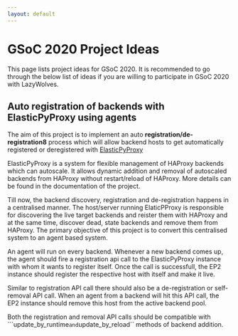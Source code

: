 ```yaml
---
layout: default
---
```


# GSoC 2020 Project Ideas

This page lists project ideas for GSoC 2020. It is recommended to go through the below
list of ideas if you are willing to participate in GSoC 2020 with LazyWolves.

## Auto registration of backends with ElasticPyProxy using agents

The aim of this project is to implement an auto **registration/de-registration8** process which
will allow backend hosts to get automatically registered or deregistered with [ElasticPyProxy](https://github.com/LazyWolves/ElasticPyProxy/)

ElasticPyProxy is a system for flexible management of HAProxy backends which can autoscale. It allows dynamic
addition and removal of autoscaled backends from HAProxy without restart/reload of HAProxy. More details can be
found in the documentation of the project.

Till now, the backend discovery, registration and de-registration happens in a centralised manner. The host/server
running ElaticPProxy is responsible for discovering the live target backends and reister them with HAProxy and at the
same time, discover dead, state backends and remove them from HAProxy. The primary objective of this project
is to convert this centralised system to an agent based system.

An agent will run on every backend. Whenever a new backend comes up, the agent should fire a registration api call
to the ElasticPyProxy instance with whom it wants to register itself. Once the call is successfull, the  EP2 instance should register the respective host with itself and make it live.

Similar to registration API call there should also be a de-registration or self-removal API call. When an agent
from a backend will hit this API call, the EP2 instance should remove this host from the active backend pool.

Both the registration and removal API calls should be compatible with ```update_by_runtime`` and ``update_by_reload``
methods of backend addition.

